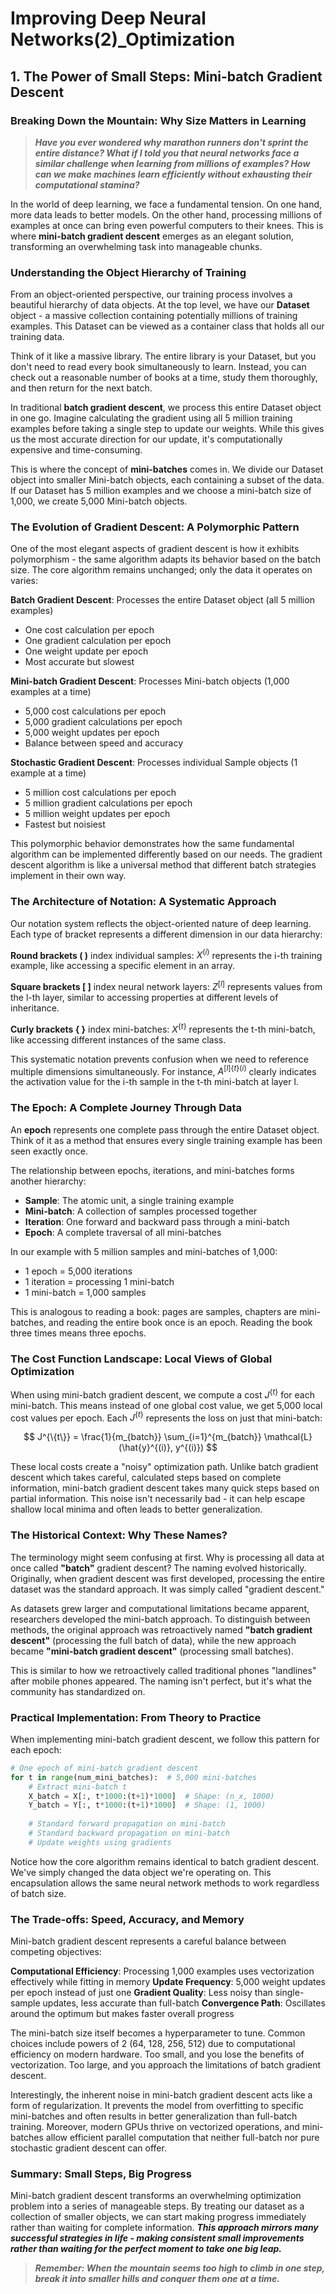 # Improving Deep Neural Networks(2)_Optimization

## 1. The Power of Small Steps: Mini-batch Gradient Descent

### Breaking Down the Mountain: Why Size Matters in Learning

> ***Have you ever wondered why marathon runners don't sprint the entire distance? What if I told you that neural networks face a similar challenge when learning from millions of examples? How can we make machines learn efficiently without exhausting their computational stamina?***

In the world of deep learning, we face a fundamental tension. On one hand, more data leads to better models. On the other hand, processing millions of examples at once can bring even powerful computers to their knees. This is where **mini-batch gradient descent** emerges as an elegant solution, transforming an overwhelming task into manageable chunks.

### Understanding the Object Hierarchy of Training

From an object-oriented perspective, our training process involves a beautiful hierarchy of data objects. At the top level, we have our **Dataset** object - a massive collection containing potentially millions of training examples. This Dataset can be viewed as a container class that holds all our training data.

Think of it like a massive library. The entire library is your Dataset, but you don't need to read every book simultaneously to learn. Instead, you can check out a reasonable number of books at a time, study them thoroughly, and then return for the next batch.

In traditional **batch gradient descent**, we process this entire Dataset object in one go. Imagine calculating the gradient using all 5 million training examples before taking a single step to update our weights. While this gives us the most accurate direction for our update, it's computationally expensive and time-consuming.

This is where the concept of **mini-batches** comes in. We divide our Dataset object into smaller Mini-batch objects, each containing a subset of the data. If our Dataset has 5 million examples and we choose a mini-batch size of 1,000, we create 5,000 Mini-batch objects.

### The Evolution of Gradient Descent: A Polymorphic Pattern

One of the most elegant aspects of gradient descent is how it exhibits polymorphism - the same algorithm adapts its behavior based on the batch size. The core algorithm remains unchanged; only the data it operates on varies:

**Batch Gradient Descent**: Processes the entire Dataset object (all 5 million examples)
- One cost calculation per epoch
- One gradient calculation per epoch  
- One weight update per epoch
- Most accurate but slowest

**Mini-batch Gradient Descent**: Processes Mini-batch objects (1,000 examples at a time)
- 5,000 cost calculations per epoch
- 5,000 gradient calculations per epoch
- 5,000 weight updates per epoch
- Balance between speed and accuracy

**Stochastic Gradient Descent**: Processes individual Sample objects (1 example at a time)
- 5 million cost calculations per epoch
- 5 million gradient calculations per epoch
- 5 million weight updates per epoch
- Fastest but noisiest

This polymorphic behavior demonstrates how the same fundamental algorithm can be implemented differently based on our needs. The gradient descent algorithm is like a universal method that different batch strategies implement in their own way.

### The Architecture of Notation: A Systematic Approach

Our notation system reflects the object-oriented nature of deep learning. Each type of bracket represents a different dimension in our data hierarchy:

**Round brackets ( )** index individual samples: $X^{(i)}$ represents the i-th training example, like accessing a specific element in an array.

**Square brackets [ ]** index neural network layers: $Z^{[l]}$ represents values from the l-th layer, similar to accessing properties at different levels of inheritance.

**Curly brackets { }** index mini-batches: $X^{\{t\}}$ represents the t-th mini-batch, like accessing different instances of the same class.

This systematic notation prevents confusion when we need to reference multiple dimensions simultaneously. For instance, $A^{[l]\{t\}(i)}$ clearly indicates the activation value for the i-th sample in the t-th mini-batch at layer l.

### The Epoch: A Complete Journey Through Data

An **epoch** represents one complete pass through the entire Dataset object. Think of it as a method that ensures every single training example has been seen exactly once. 

The relationship between epochs, iterations, and mini-batches forms another hierarchy:

- **Sample**: The atomic unit, a single training example
- **Mini-batch**: A collection of samples processed together
- **Iteration**: One forward and backward pass through a mini-batch
- **Epoch**: A complete traversal of all mini-batches

In our example with 5 million samples and mini-batches of 1,000:
- 1 epoch = 5,000 iterations
- 1 iteration = processing 1 mini-batch
- 1 mini-batch = 1,000 samples

This is analogous to reading a book: pages are samples, chapters are mini-batches, and reading the entire book once is an epoch. Reading the book three times means three epochs.

### The Cost Function Landscape: Local Views of Global Optimization

When using mini-batch gradient descent, we compute a cost $J^{\{t\}}$ for each mini-batch. This means instead of one global cost value, we get 5,000 local cost values per epoch. Each $J^{\{t\}}$ represents the loss on just that mini-batch:  

$$
J^{\{t\}} = \frac{1}{m_{batch}} \sum_{i=1}^{m_{batch}} \mathcal{L}(\hat{y}^{(i)}, y^{(i)})
$$

These local costs create a "noisy" optimization path. Unlike batch gradient descent which takes careful, calculated steps based on complete information, mini-batch gradient descent takes many quick steps based on partial information. This noise isn't necessarily bad - it can help escape shallow local minima and often leads to better generalization.

### The Historical Context: Why These Names?

The terminology might seem confusing at first. Why is processing all data at once called **"batch"** gradient descent? The naming evolved historically. Originally, when gradient descent was first developed, processing the entire dataset was the standard approach. It was simply called "gradient descent."

As datasets grew larger and computational limitations became apparent, researchers developed the mini-batch approach. To distinguish between methods, the original approach was retroactively named **"batch gradient descent"** (processing the full batch of data), while the new approach became **"mini-batch gradient descent"** (processing small batches).

This is similar to how we retroactively called traditional phones "landlines" after mobile phones appeared. The naming isn't perfect, but it's what the community has standardized on.

### Practical Implementation: From Theory to Practice

When implementing mini-batch gradient descent, we follow this pattern for each epoch:

```python
# One epoch of mini-batch gradient descent
for t in range(num_mini_batches):  # 5,000 mini-batches
    # Extract mini-batch t
    X_batch = X[:, t*1000:(t+1)*1000]  # Shape: (n_x, 1000)
    Y_batch = Y[:, t*1000:(t+1)*1000]  # Shape: (1, 1000)
    
    # Standard forward propagation on mini-batch
    # Standard backward propagation on mini-batch  
    # Update weights using gradients
```

Notice how the core algorithm remains identical to batch gradient descent. We've simply changed the data object we're operating on. This encapsulation allows the same neural network methods to work regardless of batch size.

### The Trade-offs: Speed, Accuracy, and Memory

Mini-batch gradient descent represents a careful balance between competing objectives:

**Computational Efficiency**: Processing 1,000 examples uses vectorization effectively while fitting in memory
**Update Frequency**: 5,000 weight updates per epoch instead of just one
**Gradient Quality**: Less noisy than single-sample updates, less accurate than full-batch
**Convergence Path**: Oscillates around the optimum but makes faster overall progress

The mini-batch size itself becomes a hyperparameter to tune. Common choices include powers of 2 (64, 128, 256, 512) due to computational efficiency on modern hardware. Too small, and you lose the benefits of vectorization. Too large, and you approach the limitations of batch gradient descent.

Interestingly, the inherent noise in mini-batch gradient descent acts like a form of regularization. It prevents the model from overfitting to specific mini-batches and often results in better generalization than full-batch training. Moreover, modern GPUs thrive on vectorized operations, and mini-batches allow efficient parallel computation that neither full-batch nor pure stochastic gradient descent can offer.

### Summary: Small Steps, Big Progress

Mini-batch gradient descent transforms an overwhelming optimization problem into a series of manageable steps. By treating our dataset as a collection of smaller objects, we can start making progress immediately rather than waiting for complete information. ***This approach mirrors many successful strategies in life - making consistent small improvements rather than waiting for the perfect moment to take one big leap.***

> ***Remember: When the mountain seems too high to climb in one step, break it into smaller hills and conquer them one at a time.***